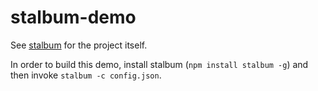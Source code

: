 # stalbum-demo

See [stalbum](https://github.com/bebraw/stalbum) for the project itself.

In order to build this demo, install stalbum (`npm install stalbum -g`) and then invoke `stalbum -c config.json`.
